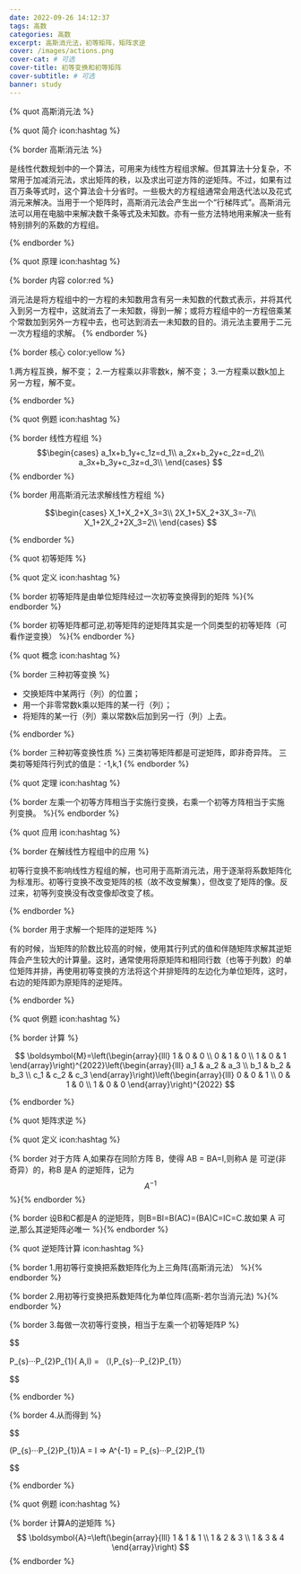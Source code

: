 ```yaml
---
date: 2022-09-26 14:12:37
tags: 高数
categories: 高数
excerpt: 高斯消元法，初等矩阵，矩阵求逆
cover: /images/actions.png
cover-cat: # 可选
cover-title: 初等变换和初等矩阵
cover-subtitle: # 可选
banner: study
---
```


{% quot 高斯消元法 %}

{% quot 简介 icon:hashtag %}



{% border 高斯消元法 %}

是线性代数规划中的一个算法，可用来为线性方程组求解。但其算法十分复杂，不常用于加减消元法，求出矩阵的秩，以及求出可逆方阵的逆矩阵。不过，如果有过百万条等式时，这个算法会十分省时。一些极大的方程组通常会用迭代法以及花式消元来解决。当用于一个矩阵时，高斯消元法会产生出一个“行梯阵式”。高斯消元法可以用在电脑中来解决数千条等式及未知数。亦有一些方法特地用来解决一些有特别排列的系数的方程组。

{% endborder %}


{% quot 原理 icon:hashtag %}

{% border 内容 color:red %}

消元法是将方程组中的一方程的未知数用含有另一未知数的代数式表示，并将其代入到另一方程中，这就消去了一未知数，得到一解；或将方程组中的一方程倍乘某个常数加到另外一方程中去，也可达到消去一未知数的目的。消元法主要用于二元一次方程组的求解。
{% endborder %}


{% border 核心 color:yellow %}

1.两方程互换，解不变；
2.一方程乘以非零数k，解不变；
3.一方程乘以数k加上另一方程，解不变。

{% endborder %}


{% quot 例题 icon:hashtag %}


{% border 线性方程组 %}
$$\begin{cases}
a_1x+b_1y+c_1z=d_1\\
a_2x+b_2y+c_2z=d_2\\
a_3x+b_3y+c_3z=d_3\\
\end{cases}
$$
{% endborder %}



{% border 用高斯消元法求解线性方程组 %}

$$\begin{cases}
X_1+X_2+X_3=3\\
2X_1+5X_2+3X_3=-7\\
X_1+2X_2+2X_3=2\\
\end{cases}
$$

{% endborder %}


{% quot 初等矩阵 %}

{% quot 定义 icon:hashtag %}

{% border 初等矩阵是由单位矩阵经过一次初等变换得到的矩阵 %}{% endborder %}

{% border  初等矩阵都可逆,初等矩阵的逆矩阵其实是一个同类型的初等矩阵（可看作逆变换） %}{% endborder %}

{% quot 概念 icon:hashtag %}

{% border  三种初等变换 %}

- 交换矩阵中某两行（列）的位置；
- 用一个非零常数k乘以矩阵的某一行（列）；
- 将矩阵的某一行（列）乘以常数k后加到另一行（列）上去。

{% endborder %}

{% border  三种初等变换性质 %}
三类初等矩阵都是可逆矩阵，即非奇异阵。
三类初等矩阵行列式的值是：-1,k,1
{% endborder %}

{% quot 定理 icon:hashtag %}

{% border 左乘一个初等方阵相当于实施行变换，右乘一个初等方阵相当于实施列变换。 %}{% endborder %}




{% quot 应用 icon:hashtag %}

{% border 在解线性方程组中的应用 %}

初等行变换不影响线性方程组的解，也可用于高斯消元法，用于逐渐将系数矩阵化为标准形。初等行变换不改变矩阵的核（故不改变解集），但改变了矩阵的像。反过来，初等列变换没有改变像却改变了核。

{% endborder %}



{% border 用于求解一个矩阵的逆矩阵 %}

有的时候，当矩阵的阶数比较高的时候，使用其行列式的值和伴随矩阵求解其逆矩阵会产生较大的计算量。这时，通常使用将原矩阵和相同行数（也等于列数）的单位矩阵并排，再使用初等变换的方法将这个并排矩阵的左边化为单位矩阵，这时，右边的矩阵即为原矩阵的逆矩阵。

{% endborder %}


{% quot 例题 icon:hashtag %}


{% border 计算 %}


$$
\boldsymbol{M}=\left(\begin{array}{lll}
1 & 0 & 0 \\
0 & 1 & 0 \\
1 & 0 & 1
\end{array}\right)^{2022}\left(\begin{array}{lll}
a_1 & a_2 & a_3 \\
b_1 & b_2 & b_3 \\
c_1 & c_2 & c_3
\end{array}\right)\left(\begin{array}{lll}
0 & 0 & 1 \\
0 & 1 & 0 \\
1 & 0 & 0
\end{array}\right)^{2022}
$$

{% endborder %}


{% quot 矩阵求逆 %}

{% quot 定义 icon:hashtag %}

{% border 对于方阵 A,如果存在同阶方阵 B，使得 AB = BA=I,则称A 是
可逆(非奇异）的，称B 是A 的逆矩阵，记为 $$A^{-1}$$ %}{% endborder %}

{% border 设B和C都是A 的逆矩阵，则B=BI=B(AC)=(BA)C=IC=C.故如果
A 可逆,那么其逆矩阵必唯一 %}{% endborder %}

{% quot 逆矩阵计算 icon:hashtag %}

{% border 1.用初等行变换把系数矩阵化为上三角阵(高斯消元法） %}{% endborder %}

{% border 2.用初等行变换把系数矩阵化为单位阵(高斯-若尔当消元法) %}{% endborder %}

{% border 3.每做一次初等行变换，相当于左乘一个初等矩阵P %}

$$

P_{s}···P_{2}P_{1}( A,I) = （I,P_{s}···P_{2}P_{1}）

$$

{% endborder %}


{% border 4.从而得到 %}

$$

(P_{s}···P_{2}P_{1})A = I   ⇒  A^{-1} = P_{s}···P_{2}P_{1}

$$

{% endborder %}






{% quot 例题 icon:hashtag %}

{% border 计算A的逆矩阵 %}
$$
\boldsymbol{A}=\left(\begin{array}{lll}
1 & 1 & 1 \\
1 & 2 & 3 \\
1 & 3 & 4
\end{array}\right)
$$
{% endborder %}